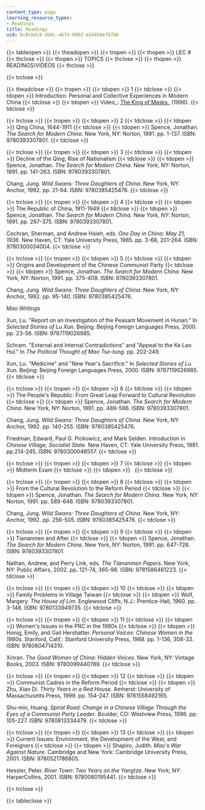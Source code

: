 ```yaml
---
content_type: page
learning_resource_types:
- Readings
title: Readings
uid: bc0cbdc6-db9c-abfd-8902-e244b0ef67bb
---
```


{{< tableopen >}}
{{< theadopen >}}
{{< tropen >}}
{{< thopen >}}
LEC #
{{< thclose >}}
{{< thopen >}}
TOPICS
{{< thclose >}}
{{< thopen >}}
READINGS/VIDEOS
{{< thclose >}}

{{< trclose >}}

{{< theadclose >}}
{{< tropen >}}
{{< tdopen >}}
1
{{< tdclose >}}
{{< tdopen >}}
Introduction: Personal and Collective Experiences in Modern China
{{< tdclose >}}
{{< tdopen >}}
Video_: [The King of Masks](http://www.imdb.com/title/tt0115669/)_ (1996).
{{< tdclose >}}

{{< trclose >}}
{{< tropen >}}
{{< tdopen >}}
2
{{< tdclose >}}
{{< tdopen >}}
Qing China, 1644-1911
{{< tdclose >}}
{{< tdopen >}}
Spence, Jonathan. _The Search for Modern China_. New York, NY: Norton, 1991. pp. 1-137. ISBN: 9780393307801.
{{< tdclose >}}

{{< trclose >}}
{{< tropen >}}
{{< tdopen >}}
3
{{< tdclose >}}
{{< tdopen >}}
Decline of the Qing; Rise of Nationalism
{{< tdclose >}}
{{< tdopen >}}
Spence, Jonathan. _The Search for Modern China_. New York, NY: Norton, 1991. pp. 141-263. ISBN: 9780393307801.  
  
Chang, Jung. _Wild Swans: Three Daughters of China_. New York, NY: Anchor, 1992. pp. 21-94. ISBN: 9780385425476.
{{< tdclose >}}

{{< trclose >}}
{{< tropen >}}
{{< tdopen >}}
4
{{< tdclose >}}
{{< tdopen >}}
The Republic of China, 1911-1949
{{< tdclose >}}
{{< tdopen >}}
Spence, Jonathan. _The Search for Modern China_. New York, NY: Norton, 1991. pp. 267-375. ISBN: 9780393307801.  
  
Cochran, Sherman, and Andrew Hsieh, eds. _One Day in China: May 21, 1936_. New Haven, CT: Yale University Press, 1985. pp. 3-68, 201-264. ISBN: 9780300034004.
{{< tdclose >}}

{{< trclose >}}
{{< tropen >}}
{{< tdopen >}}
5
{{< tdclose >}}
{{< tdopen >}}
Origins and Development of the Chinese Communist Party
{{< tdclose >}}
{{< tdopen >}}
Spence, Jonathan. _The Search for Modern China_. New York, NY: Norton, 1991. pp. 375-409. ISBN: 9780393307801.  
  
Chang, Jung. _Wild Swans: Three Daughters of China_. New York, NY: Anchor, 1992. pp. 95-140. ISBN: 9780385425476.  
  
_Mao Writings_  
  
Xun, Lu. "Report on an Investigation of the Peasant Movement in Hunan." In _Selected Stories of Lu Xun._ Beijing: Beijing Foreign Languages Press, 2000. pp. 23-56. ISBN: 9787119026985.  
  
Schram. "External and Internal Contradictions" and "Appeal to the Ke Lao Hui." In _The Political Thought of Mao Tse-tung._ pp. 202-249.  
  
Xun, Lu. "Medicine" and "New Year's Sacrifice." In _Selected Stories of Lu Xun._ Beijing: Beijing Foreign Languages Press, 2000. ISBN: 9787119026985.
{{< tdclose >}}

{{< trclose >}}
{{< tropen >}}
{{< tdopen >}}
6
{{< tdclose >}}
{{< tdopen >}}
The People's Republic: From Great Leap Forward to Cultural Revolution
{{< tdclose >}}
{{< tdopen >}}
Spence, Jonathan. _The Search for Modern China_. New York, NY: Norton, 1991. pp. 489-586. ISBN: 9780393307801.  
  
Chang, Jung. _Wild Swans: Three Daughters of China_. New York, NY: Anchor, 1992. pp. 140-255. ISBN: 9780385425476.  
  
Friedman, Edward, Paul G. Pickowicz, and Mark Selden. Introduction in _Chinese Village, Socialist State_. New Haven, CT: Yale University Press, 1991. pp.214-245. ISBN: 9780300046557.
{{< tdclose >}}

{{< trclose >}}
{{< tropen >}}
{{< tdopen >}}
7
{{< tdclose >}}
{{< tdopen >}}
Midterm Exam
{{< tdclose >}}
{{< tdopen >}}
 
{{< tdclose >}}

{{< trclose >}}
{{< tropen >}}
{{< tdopen >}}
8
{{< tdclose >}}
{{< tdopen >}}
From the Cultural Revolution to the Reform Period
{{< tdclose >}}
{{< tdopen >}}
Spence, Jonathan. _The Search for Modern China_. New York, NY: Norton, 1991. pp. 589-646. ISBN: 9780393307801.  
  
Chang, Jung. _Wild Swans: Three Daughters of China_. New York, NY: Anchor, 1992. pp. 256-505. ISBN: 9780385425476.
{{< tdclose >}}

{{< trclose >}}
{{< tropen >}}
{{< tdopen >}}
9
{{< tdclose >}}
{{< tdopen >}}
Tiananmen and After
{{< tdclose >}}
{{< tdopen >}}
Spence, Jonathan. _The Search for Modern China_. New York, NY: Norton, 1991. pp. 647-728. ISBN: 9780393307801.  
  
Nathan, Andrew, and Perry Link, eds. _The Tiananmen Papers_. New York, NY: Public Affairs, 2002. pp. 121-74, 365-98. ISBN: 9781586481223.
{{< tdclose >}}

{{< trclose >}}
{{< tropen >}}
{{< tdopen >}}
10
{{< tdclose >}}
{{< tdopen >}}
Family Problems in Village Taiwan
{{< tdclose >}}
{{< tdopen >}}
Wolf, Margery. _The House of Lim_. Englewood Cliffs, N.J.: Prentice-Hall, 1960. pp. 3-148. ISBN: 9780133949735.
{{< tdclose >}}

{{< trclose >}}
{{< tropen >}}
{{< tdopen >}}
11
{{< tdclose >}}
{{< tdopen >}}
Women's Issues in the PRC in the 1980s
{{< tdclose >}}
{{< tdopen >}}
Honig, Emily, and Gail Hershatter. _Personal Voices: Chinese Women in the 1980s_. Stanford, Calif.: Stanford University Press, 1988. pp. 1-136, 308-33. ISBN: 9780804714310.  
  
Xinran. _The Good Women of China: Hidden Voices_. New York, NY: Vintage Books, 2003. ISBN: 9780099440789.
{{< tdclose >}}

{{< trclose >}}
{{< tropen >}}
{{< tdopen >}}
12
{{< tdclose >}}
{{< tdopen >}}
Communist Cadres in the Reform Period
{{< tdclose >}}
{{< tdopen >}}
Zhu, Xiao Di. _Thirty Years in a Red House_. Amherst: University of Massachusetts Press, 1999. pp. 154-247. ISBN: 9781558492165.  
  
Shu-min, Huang. _Spiral Road: Change in a Chinese Village Through the Eyes of a Communist Party Leader_. Boulder, CO: Westview Press, 1998. pp. 105-227. ISBN: 9780813334479.
{{< tdclose >}}

{{< trclose >}}
{{< tropen >}}
{{< tdopen >}}
13
{{< tdclose >}}
{{< tdopen >}}
Current Issues: Environment, the Development of the West, and Foreigners
{{< tdclose >}}
{{< tdopen >}}
Shapiro, Judith. _Mao's War Against Nature_. Cambridge and New York: Cambridge University Press, 2001. ISBN: 9780521786805.  
  
Hessler, Peter. _River Town: Two Years on the Yangtze_. New York, NY: HarperCollins, 2001. ISBN: 9780060195441.
{{< tdclose >}}

{{< trclose >}}

{{< tableclose >}}